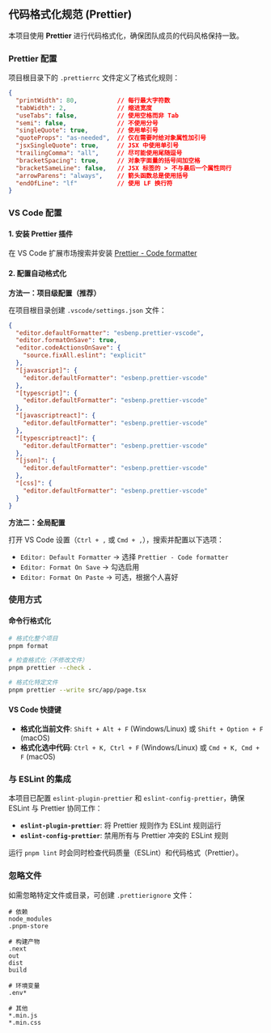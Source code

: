 ## 代码格式化规范 (Prettier)

本项目使用 **Prettier** 进行代码格式化，确保团队成员的代码风格保持一致。

### Prettier 配置

项目根目录下的 `.prettierrc` 文件定义了格式化规则：

```json
{
  "printWidth": 80,           // 每行最大字符数
  "tabWidth": 2,              // 缩进宽度
  "useTabs": false,           // 使用空格而非 Tab
  "semi": false,              // 不使用分号
  "singleQuote": true,        // 使用单引号
  "quoteProps": "as-needed",  // 仅在需要时给对象属性加引号
  "jsxSingleQuote": true,     // JSX 中使用单引号
  "trailingComma": "all",     // 尽可能使用尾随逗号
  "bracketSpacing": true,     // 对象字面量的括号间加空格
  "bracketSameLine": false,   // JSX 标签的 > 不与最后一个属性同行
  "arrowParens": "always",    // 箭头函数总是使用括号
  "endOfLine": "lf"           // 使用 LF 换行符
}
```

### VS Code 配置

#### 1. 安装 Prettier 插件

在 VS Code 扩展市场搜索并安装 [Prettier - Code formatter](https://marketplace.visualstudio.com/items?itemName=esbenp.prettier-vscode)

#### 2. 配置自动格式化

**方法一：项目级配置（推荐）**

在项目根目录创建 `.vscode/settings.json` 文件：

```json
{
  "editor.defaultFormatter": "esbenp.prettier-vscode",
  "editor.formatOnSave": true,
  "editor.codeActionsOnSave": {
    "source.fixAll.eslint": "explicit"
  },
  "[javascript]": {
    "editor.defaultFormatter": "esbenp.prettier-vscode"
  },
  "[typescript]": {
    "editor.defaultFormatter": "esbenp.prettier-vscode"
  },
  "[javascriptreact]": {
    "editor.defaultFormatter": "esbenp.prettier-vscode"
  },
  "[typescriptreact]": {
    "editor.defaultFormatter": "esbenp.prettier-vscode"
  },
  "[json]": {
    "editor.defaultFormatter": "esbenp.prettier-vscode"
  },
  "[css]": {
    "editor.defaultFormatter": "esbenp.prettier-vscode"
  }
}
```

**方法二：全局配置**

打开 VS Code 设置（`Ctrl + ,` 或 `Cmd + ,`），搜索并配置以下选项：

- `Editor: Default Formatter` → 选择 `Prettier - Code formatter`
- `Editor: Format On Save` → 勾选启用
- `Editor: Format On Paste` → 可选，根据个人喜好

### 使用方式

#### 命令行格式化

```bash
# 格式化整个项目
pnpm format

# 检查格式化（不修改文件）
pnpm prettier --check .

# 格式化特定文件
pnpm prettier --write src/app/page.tsx
```

#### VS Code 快捷键

- **格式化当前文件**: `Shift + Alt + F` (Windows/Linux) 或 `Shift + Option + F` (macOS)
- **格式化选中代码**: `Ctrl + K, Ctrl + F` (Windows/Linux) 或 `Cmd + K, Cmd + F` (macOS)

### 与 ESLint 的集成

本项目已配置 `eslint-plugin-prettier` 和 `eslint-config-prettier`，确保 ESLint 与 Prettier 协同工作：

- **`eslint-plugin-prettier`**: 将 Prettier 规则作为 ESLint 规则运行
- **`eslint-config-prettier`**: 禁用所有与 Prettier 冲突的 ESLint 规则

运行 `pnpm lint` 时会同时检查代码质量（ESLint）和代码格式（Prettier）。

### 忽略文件

如需忽略特定文件或目录，可创建 `.prettierignore` 文件：

```
# 依赖
node_modules
.pnpm-store

# 构建产物
.next
out
dist
build

# 环境变量
.env*

# 其他
*.min.js
*.min.css
```
